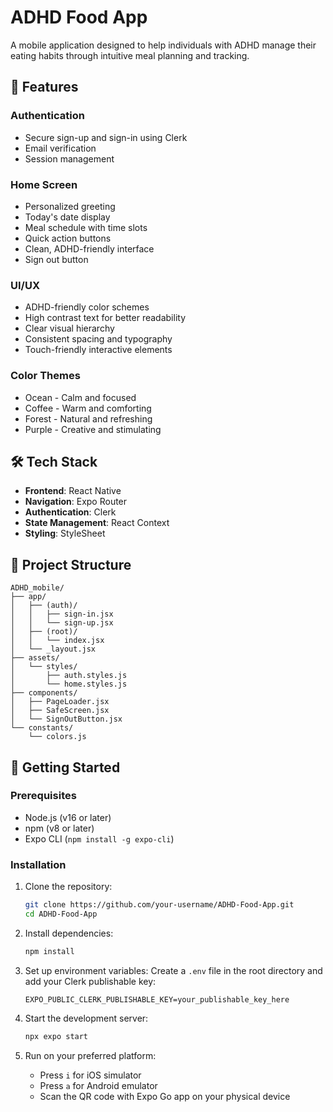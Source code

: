 # ADHD Food App

A mobile application designed to help individuals with ADHD manage their eating habits through intuitive meal planning and tracking.



## 🚀 Features

### Authentication
- Secure sign-up and sign-in using Clerk
- Email verification
- Session management

### Home Screen
- Personalized greeting
- Today's date display
- Meal schedule with time slots
- Quick action buttons
- Clean, ADHD-friendly interface
- Sign out button

### UI/UX
- ADHD-friendly color schemes
- High contrast text for better readability
- Clear visual hierarchy
- Consistent spacing and typography
- Touch-friendly interactive elements


### Color Themes
- Ocean - Calm and focused
- Coffee - Warm and comforting
- Forest - Natural and refreshing
- Purple - Creative and stimulating


## 🛠 Tech Stack

- **Frontend**: React Native
- **Navigation**: Expo Router
- **Authentication**: Clerk
- **State Management**: React Context
- **Styling**: StyleSheet

## 📂 Project Structure

```
ADHD_mobile/
├── app/
│   ├── (auth)/
│   │   ├── sign-in.jsx
│   │   └── sign-up.jsx
│   ├── (root)/
│   │   └── index.jsx
│   └── _layout.jsx
├── assets/
│   └── styles/
│       ├── auth.styles.js
│       └── home.styles.js
├── components/
│   ├── PageLoader.jsx
│   ├── SafeScreen.jsx
│   └── SignOutButton.jsx
└── constants/
    └── colors.js
```

## 🚀 Getting Started

### Prerequisites
- Node.js (v16 or later)
- npm (v8 or later)
- Expo CLI (`npm install -g expo-cli`)

### Installation

1. Clone the repository:
   ```bash
   git clone https://github.com/your-username/ADHD-Food-App.git
   cd ADHD-Food-App
   ```

2. Install dependencies:
   ```bash
   npm install
   ```

3. Set up environment variables:
   Create a `.env` file in the root directory and add your Clerk publishable key:
   ```
   EXPO_PUBLIC_CLERK_PUBLISHABLE_KEY=your_publishable_key_here
   ```

4. Start the development server:
   ```bash
   npx expo start
   ```

5. Run on your preferred platform:
   - Press `i` for iOS simulator
   - Press `a` for Android emulator
   - Scan the QR code with Expo Go app on your physical device


   

